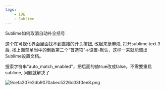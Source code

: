 ```yaml
---
tags:
    - IDE
    - Sublime
---
```


Sublime如何取消自动补全括号

这个在可视化界面里面找不到直接的开关按钮, 改起来挺麻烦, 打开sublime text 3后, 找上面菜单当中的倒数第二个“首选项”->设置-默认，这样一来就能调出Sublime设置文档。

搜索字符串"auto_match_enabled"，把后面的值true改成false，不需要重启sublime, 问题就解决了

![9cefa207e2db9070abec5226c03f0ee8.png](../../../_resources/d9a57dc932d5409999dfa1583579718d.png)
